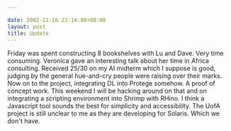 ```yaml
---

date: 2002-11-16 22:14:00+00:00
layout: post
title: Update
---
```


Friday was spent constructing 8 bookshelves with Lu and Dave. Very time consuming. Veronica gave an interesting talk about her time in Africa consulting. Received 25/30 on my AI midterm which I suppose is good, judging by the general hue-and-cry people were raising over their marks. Now on to the project, integrating DL into Protege somehow. A proof of concept work. This weekend I will be hacking around on that and on integrating a scripting environment into Shrimp with RHino. I think a Javascript tool sounds the best for simplicity and accessibility. The UofA project is still unclear to me as they are developing for Solaris. Which we don't have.
